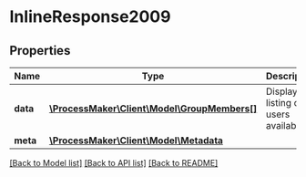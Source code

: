 # InlineResponse2009

## Properties
Name | Type | Description | Notes
------------ | ------------- | ------------- | -------------
**data** | [**\ProcessMaker\Client\Model\GroupMembers[]**](GroupMembers.md) | Display a listing of users available | [optional] 
**meta** | [**\ProcessMaker\Client\Model\Metadata**](.md) |  | [optional] 

[[Back to Model list]](../README.md#documentation-for-models) [[Back to API list]](../README.md#documentation-for-api-endpoints) [[Back to README]](../README.md)


